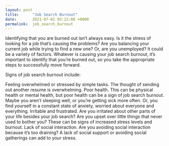 ```yaml
---
layout: post
title:      "Job Search Burnout"
date:       2021-07-02 03:22:08 +0000
permalink:  job_search_burnout
---
```



Identifying that you are burned out isn’t always easy. Is it the stress of looking for a job that’s causing the problems? Are you balancing your current job while trying to find a new one? Or, are you unemployed? It could be a variety of factors. Whatever is causing your job search burnout, it’s important to identify that you’re burned out, so you take the appropriate steps to successfully move forward.

Signs of job search burnout include:

Feeling overwhelmed or stressed by simple tasks. The thought of sending out another resume is overwhelming.
Poor health. This can be physical health or mental health, but poor health can be a sign of job search burnout. Maybe you aren’t sleeping well, or you’re getting sick more often. Or, you find yourself in a constant state of anxiety, worried about everyone and everything.
Irritable and frustrated. Are you irritated about other parts of your life besides your job search? Are you upset over little things that never used to bother you? These can be signs of increased stress levels and burnout.
Lack of social interaction. Are you avoiding social interaction because it’s too draining? A lack of social support or avoiding social gatherings can add to your stress.


